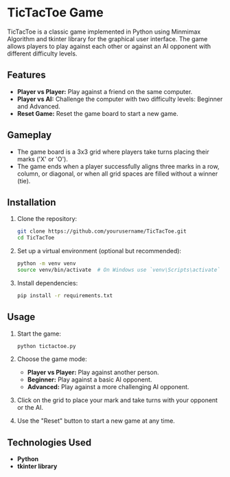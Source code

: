 # TicTacToe Game

TicTacToe is a classic game implemented in Python using Minmimax Algorithm and tkinter library for the graphical user interface. The game allows players to play against each other or against an AI opponent with different difficulty levels.

## Features

- **Player vs Player:** Play against a friend on the same computer.
- **Player vs AI:** Challenge the computer with two difficulty levels: Beginner and Advanced.
- **Reset Game:** Reset the game board to start a new game.

## Gameplay

- The game board is a 3x3 grid where players take turns placing their marks ('X' or 'O').
- The game ends when a player successfully aligns three marks in a row, column, or diagonal, or when all grid spaces are filled without a winner (tie).


## Installation

1. Clone the repository:
   ```bash
   git clone https://github.com/yourusername/TicTacToe.git
   cd TicTacToe

2. Set up a virtual environment (optional but recommended):
   ```bash
   python -m venv venv
   source venv/bin/activate  # On Windows use `venv\Scripts\activate`
   
3. Install dependencies:
   ```bash
   pip install -r requirements.txt

## Usage

1. Start the game:
   ```bash
   python tictactoe.py
   
2. Choose the game mode:
 
    - **Player vs Player:** Play against another person.
    - **Beginner:** Play against a basic AI opponent.
    - **Advanced:** Play against a more challenging AI opponent.
     
3. Click on the grid to place your mark and take turns with your opponent or the AI.

4. Use the "Reset" button to start a new game at any time.

 ## Technologies Used
- **Python**
- **tkinter library** 
